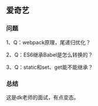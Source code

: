 ## 爱奇艺

### 问题

1、Q：webpack原理，尾递归优化？

>

2、Q：ES6继承Babel是怎么转换的？

>

3、Q：static和set、get能不能继承？

>

### 总结

这是dk老师的面试，有点变态。
